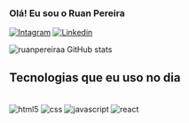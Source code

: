 
### Olá! Eu sou o Ruan Pereira

[![Intagram](https://img.shields.io/badge/Instagram-E4405F?style=for-the-badge&logo=instagram&logoColor=white)](https://instagram.com/ruan__pereiraa)
[![Linkedin](https://img.shields.io/badge/LinkedIn-0077B5?style=for-the-badge&logo=linkedin&logoColor=white)](https://linkedin.com/ruan-pereira-)

![ruanpereiraa GitHub stats](https://github-readme-stats.vercel.app/api?username=ruanpereiraa&show_icons=true&theme=dracula)

## Tecnologias que eu uso no dia

<div style="display: inline_block"><br/>
    <img align="center" alt="html5" src="https://img.shields.io/badge/HTML5-E34F26?style=for-the-badge&logo=html5&logoColor=white" />
    <img align="center" alt="css" src="https://img.shields.io/badge/CSS3-1572B6?style=for-the-badge&logo=css3&logoColor=white" />
    <img align="center" alt="javascript" src="https://img.shields.io/badge/JavaScript-323330?style=for-the-badge&logo=javascript&logoColor=F7DF1E" />
    <img align="center" alt="react" src="https://img.shields.io/badge/React-20232A?style=for-the-badge&logo=react&logoColor=61DAFB" />
    </div><br/>
